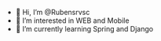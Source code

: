 - 👋 Hi, I’m @Rubensrvsc
- 👀 I’m interested in WEB and Mobile
- 🌱 I’m currently learning Spring and Django
<!---
Rubensrvsc/Rubensrvsc is a ✨ special ✨ repository because its `README.md` (this file) appears on your GitHub profile.
You can click the Preview link to take a look at your changes.
--->
